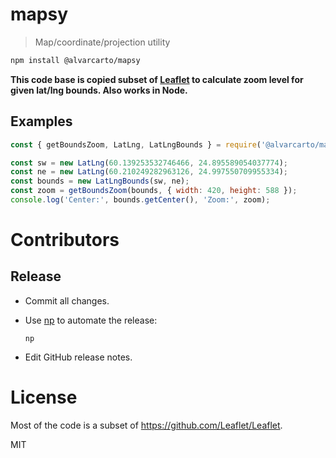 # mapsy

> Map/coordinate/projection utility

```bash
npm install @alvarcarto/mapsy
```

**This code base is copied subset of [Leaflet](https://github.com/Leaflet/Leaflet) to calculate zoom
level for given lat/lng bounds. Also works in Node.**

## Examples

```js
const { getBoundsZoom, LatLng, LatLngBounds } = require('@alvarcarto/mapsy');

const sw = new LatLng(60.139253532746466, 24.895589054037774);
const ne = new LatLng(60.210249282963126, 24.997550709955334);
const bounds = new LatLngBounds(sw, ne);
const zoom = getBoundsZoom(bounds, { width: 420, height: 588 });
console.log('Center:', bounds.getCenter(), 'Zoom:', zoom);
```

# Contributors


## Release

* Commit all changes.
* Use [np](https://github.com/sindresorhus/np) to automate the release:

    `np`

* Edit GitHub release notes.

# License

Most of the code is a subset of https://github.com/Leaflet/Leaflet.

MIT
